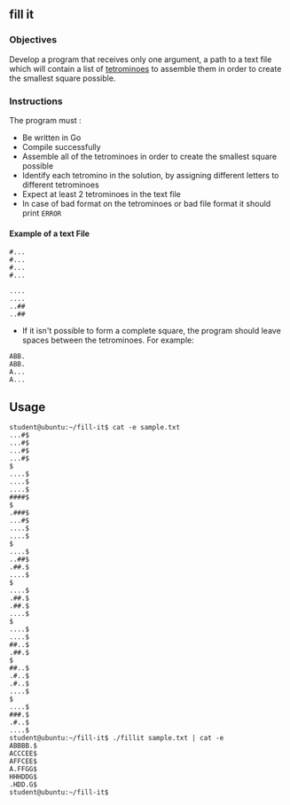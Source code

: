 ## fill it

### Objectives

Develop a program that receives only one argument, a path to a text file which will contain a list of [tetrominoes](https://en.wikipedia.org/wiki/Tetromino) to assemble them in order to create the smallest square possible.

### Instructions

The program must :

-   Be written in Go
-   Compile successfully
-   Assemble all of the tetrominoes in order to create the smallest square possible
-   Identify each tetromino in the solution, by assigning different letters to different tetrominoes
-   Expect at least 2 tetrominoes in the text file
-   In case of bad format on the tetrominoes or bad file format it should print `ERROR`

#### Example of a text File

```console
#...
#...
#...
#...

....
....
..##
..##
```

-   If it isn't possible to form a complete square, the program should leave spaces between the tetrominoes. For example:

```console
ABB.
ABB.
A...
A...
```

## Usage

```
student@ubuntu:~/fill-it$ cat -e sample.txt
...#$
...#$
...#$
...#$
$
....$
....$
....$
####$
$
.###$
...#$
....$
....$
$
....$
..##$
.##.$
....$
$
....$
.##.$
.##.$
....$
$
....$
....$
##..$
.##.$
$
##..$
.#..$
.#..$
....$
$
....$
###.$
.#..$
....$
student@ubuntu:~/fill-it$ ./fillit sample.txt | cat -e
ABBBB.$
ACCCEE$
AFFCEE$
A.FFGG$
HHHDDG$
.HDD.G$
student@ubuntu:~/fill-it$
```
